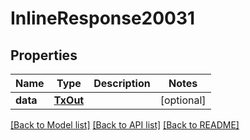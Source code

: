 # InlineResponse20031

## Properties
Name | Type | Description | Notes
------------ | ------------- | ------------- | -------------
**data** | [**TxOut**](TxOut.md) |  | [optional] 

[[Back to Model list]](../README.md#documentation-for-models) [[Back to API list]](../README.md#documentation-for-api-endpoints) [[Back to README]](../README.md)


